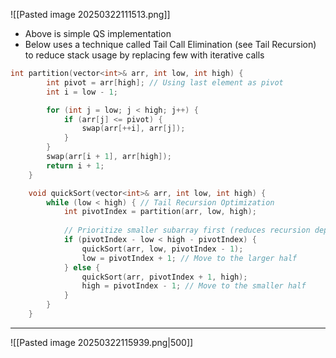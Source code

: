 ![[Pasted image 20250322111513.png]]

- Above is simple QS implementation
- Below uses a technique called Tail Call Elimination (see Tail Recursion) to reduce stack usage by replacing few with iterative calls

```cpp
int partition(vector<int>& arr, int low, int high) {
        int pivot = arr[high]; // Using last element as pivot
        int i = low - 1; 

        for (int j = low; j < high; j++) {
            if (arr[j] <= pivot) {
                swap(arr[++i], arr[j]);
            }
        }
        swap(arr[i + 1], arr[high]);
        return i + 1; 
    }

    void quickSort(vector<int>& arr, int low, int high) {
        while (low < high) { // Tail Recursion Optimization
            int pivotIndex = partition(arr, low, high);
            
            // Prioritize smaller subarray first (reduces recursion depth)
            if (pivotIndex - low < high - pivotIndex) {
                quickSort(arr, low, pivotIndex - 1);
                low = pivotIndex + 1; // Move to the larger half
            } else {
                quickSort(arr, pivotIndex + 1, high);
                high = pivotIndex - 1; // Move to the smaller half
            }
        }
    }
```

---

![[Pasted image 20250322115939.png|500]]


